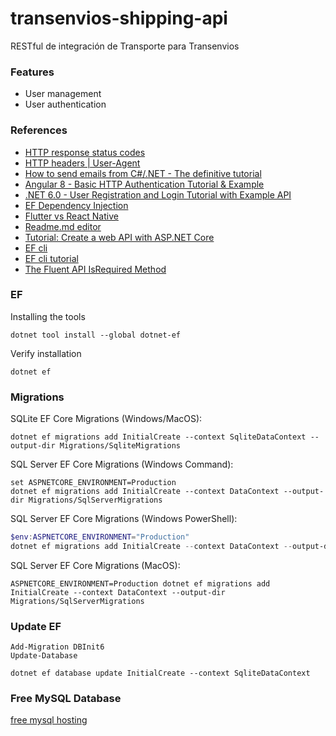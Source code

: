 # transenvios-shipping-api
RESTful de integración de Transporte para Transenvios

### Features

- User management
- User authentication

### References

* [HTTP response status codes](https://developer.mozilla.org/en-US/docs/Web/HTTP/Status)
* [HTTP headers | User-Agent](https://www.geeksforgeeks.org/http-headers-user-agent/#:~:text=The%20HTTP%20headers%20User-Agent%20is%20a%20request%20header,user%20agent%20to%20every%20website%20you%20connect%20to.)
* [How to send emails from C#/.NET - The definitive tutorial](https://blog.elmah.io/how-to-send-emails-from-csharp-net-the-definitive-tutorial/)
* [Angular 8 - Basic HTTP Authentication Tutorial & Example](https://jasonwatmore.com/post/2019/06/26/angular-8-basic-http-authentication-tutorial-example)
* [.NET 6.0 - User Registration and Login Tutorial with Example API](https://jasonwatmore.com/post/2022/01/07/net-6-user-registration-and-login-tutorial-with-example-api)
* [EF Dependency Injection](https://www.c-sharpcorner.com/article/clean-architecture-with-net-6-using-entity-framework/)
* [Flutter vs React Native](https://www.tabnine.com/blog/flutter-vs-react-native/?utm_source=rss&utm_medium=rss&utm_campaign=flutter-vs-react-native)
* [Readme.md editor](https://pandao.github.io/editor.md/en.html)
* [Tutorial: Create a web API with ASP.NET Core](https://docs-microsoft-com.translate.goog/en-us/aspnet/core/tutorials/first-web-api?view=aspnetcore-6.0&tabs=visual-studio-code&_x_tr_sl=en&_x_tr_tl=es&_x_tr_hl=es&_x_tr_pto=op%2Cwapp)
* [EF cli](https://docs.microsoft.com/en-us/ef/core/cli/dotnet)
* [EF cli tutorial](https://www.entityframeworktutorial.net/efcore/cli-commands-for-ef-core-migration.aspx)
* [The Fluent API IsRequired Method](https://www.learnentityframeworkcore.com/configuration/fluent-api/isrequired-method)

### EF

Installing the tools
```
dotnet tool install --global dotnet-ef
```

Verify installation
```
dotnet ef
```

### Migrations

SQLite EF Core Migrations (Windows/MacOS):
```
dotnet ef migrations add InitialCreate --context SqliteDataContext --output-dir Migrations/SqliteMigrations
```

SQL Server EF Core Migrations (Windows Command):
```
set ASPNETCORE_ENVIRONMENT=Production
dotnet ef migrations add InitialCreate --context DataContext --output-dir Migrations/SqlServerMigrations
```

SQL Server EF Core Migrations (Windows PowerShell):
```powershell
$env:ASPNETCORE_ENVIRONMENT="Production"
dotnet ef migrations add InitialCreate --context DataContext --output-dir Migrations/SqlServerMigrations
```

SQL Server EF Core Migrations (MacOS):
```
ASPNETCORE_ENVIRONMENT=Production dotnet ef migrations add InitialCreate --context DataContext --output-dir Migrations/SqlServerMigrations
```

### Update EF

```
Add-Migration DBInit6
Update-Database

dotnet ef database update InitialCreate --context SqliteDataContext
```

### Free MySQL Database

[free mysql hosting](https://www.freemysqlhosting.net/)